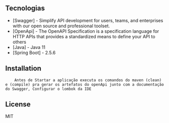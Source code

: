 

## Tecnologias

- [Swagger] - Simplify API development for users, teams, and enterprises with our open source and professional toolset.
- [OpenApi] - The OpenAPI Specification is a specification language for HTTP APIs that provides a standardized means to define your API to others
- [Java] - Java 11
- [Spring Boot] - 2.5.6

## Installation

        Antes de Startar a aplicação executa os comandos do maven (clean) e (compile) pra gerar os artefatos do openApi junto com a documentação do Swagger, Configurar o lombok da IDE

## License

MIT

